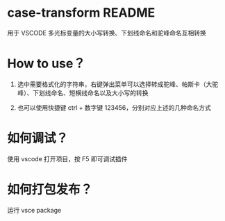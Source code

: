 # case-transform README

用于 VSCODE 多光标变量的大小写转换、下划线命名和驼峰命名互相转换

# How to use？

1. 选中需要格式化的字符串，右键弹出菜单可以选择转成驼峰、帕斯卡（大驼峰）、下划线命名、短横线命名以及大小写的转换

2. 也可以使用快捷键 ctrl + 数字键 123456，分别对应上述的几种命名方式

# 如何调试？

使用 vscode 打开项目，按 F5 即可调试插件

# 如何打包发布？

运行 vsce package
